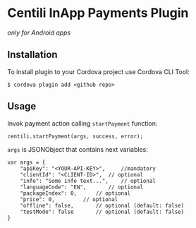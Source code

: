 Centili InApp Payments Plugin
=============================
*only for Android apps*

Installation
------------

To install plugin to your Cordova project use Cordova CLI Tool:
    
    $ cordova plugin add <github repo>

Usage
-----

Invok payment action calling `startPayment` function:

	centili.startPayment(args, success, error);

`args` is JSONObject that contains next variables:

	var args = {
        "apiKey": "<YOUR-API-KEY>", 	//mandatory 
        "clientId": "<CLIENT-ID>",	// optional
        "info": "Some info text...",	// optional
        "languageCode": "EN",		// optional
        "packageIndex": 0,		// optional
        "price": 0,			// optional
        "offline": false,		// optional (default: false)
        "testMode": false		// optional (default: false)
    }
